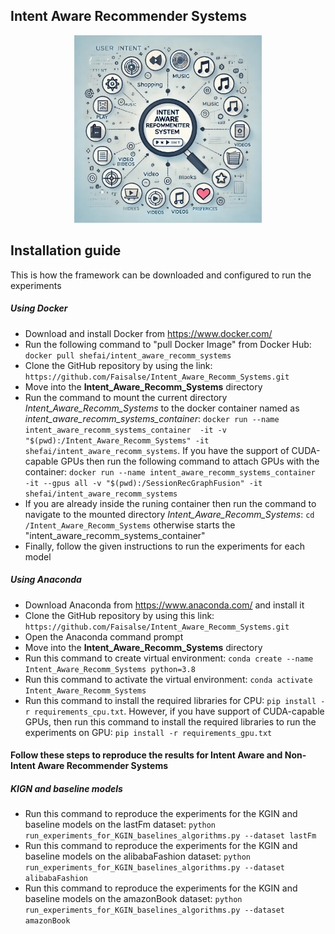<!DOCTYPE html>
<html>
<head>

</head>
<body>
<h2>Intent Aware Recommender Systems</h2>
<p align="center">
  <img src="intentAware.webp" width="300", title="Intent Aware Recommender Systems">
  
</p>

<h2>Installation guide</h2>  
<p>This is how the framework can be downloaded and configured to run the experiments</p>
<h5>Using Docker</h5>
<ul>
  <li>Download and install Docker from <a href="https://www.docker.com/">https://www.docker.com/</a></li>
  <li>Run the following command to "pull Docker Image" from Docker Hub: <code>docker pull shefai/intent_aware_recomm_systems</code>
  <li>Clone the GitHub repository by using the link: <code>https://github.com/Faisalse/Intent_Aware_Recomm_Systems.git</code>
  <li>Move into the <b>Intent_Aware_Recomm_Systems</b> directory</li>
  
  <li>Run the command to mount the current directory <i>Intent_Aware_Recomm_Systems</i> to the docker container named as <i>intent_aware_recomm_systems_container</i>: <code>docker run --name intent_aware_recomm_systems_container  -it -v "$(pwd):/Intent_Aware_Recomm_Systems" -it shefai/intent_aware_recomm_systems</code>. If you have the support of CUDA-capable GPUs then run the following command to attach GPUs with the container: <code>docker run --name intent_aware_recomm_systems_container  -it --gpus all -v "$(pwd):/SessionRecGraphFusion" -it shefai/intent_aware_recomm_systems</code></li> 
<li>If you are already inside the runing container then run the command to navigate to the mounted directory <i>Intent_Aware_Recomm_Systems</i>: <code>cd /Intent_Aware_Recomm_Systems</code> otherwise starts the "intent_aware_recomm_systems_container"</li>
<li>Finally, follow the given instructions to run the experiments for each model </li>
</ul>  
<h5>Using Anaconda</h5>
  <ul>
    <li>Download Anaconda from <a href="https://www.anaconda.com/">https://www.anaconda.com/</a> and install it</li>
    <li>Clone the GitHub repository by using this link: <code>https://github.com/Faisalse/Intent_Aware_Recomm_Systems.git</code></li>
    <li>Open the Anaconda command prompt</li>
    <li>Move into the <b>Intent_Aware_Recomm_Systems</b> directory</li>
    <li>Run this command to create virtual environment: <code>conda create --name Intent_Aware_Recomm_Systems python=3.8</code></li>
    <li>Run this command to activate the virtual environment: <code>conda activate Intent_Aware_Recomm_Systems</code></li>
    <li>Run this command to install the required libraries for CPU: <code>pip install -r requirements_cpu.txt</code>. However, if you have support of CUDA-capable GPUs, 
        then run this command to install the required libraries to run the experiments on GPU: <code>pip install -r requirements_gpu.txt</code></li>
  </ul>
</p>



<h4>Follow these steps to reproduce the results for Intent Aware and Non-Intent Aware Recommender Systems</h4>
<h5>KIGN and baseline models</h5>
<ul>
<li>Run this command to reproduce the experiments for the KGIN and baseline models on the lastFm dataset: <code>python run_experiments_for_KGIN_baselines_algorithms.py --dataset lastFm</code>  </li>
<li>Run this command to reproduce the experiments for the KGIN and baseline models on the alibabaFashion dataset: <code>python run_experiments_for_KGIN_baselines_algorithms.py --dataset alibabaFashion</code>  </li>
<li>Run this command to reproduce the experiments for the KGIN and baseline models on the amazonBook dataset: <code>python run_experiments_for_KGIN_baselines_algorithms.py --dataset amazonBook</code>  </li>
</ul>






</body>
</html>  

